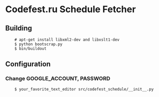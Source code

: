# Codefest.ru Schedule Fetcher
## Building

		# apt-get install libxml2-dev and libxslt1-dev 
		$ python bootscrap.py
		$ bin/buildout

## Configuration
### Change GOOGLE_ACCOUNT, PASSWORD 

		$ your_favorite_text_editor src/codefest_schedule/__init__.py

